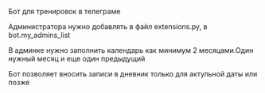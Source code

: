 Бот для тренировок в телеграме

Администратора нужно добавлять в файл extensions.py, в bot.my_admins_list

В админке нужно заполнить календарь как минимум 2 месяцами.Один нужный месяц и еще один предыдущий

Бот позволяет вносить записи в дневник только для актульной даты или позже
